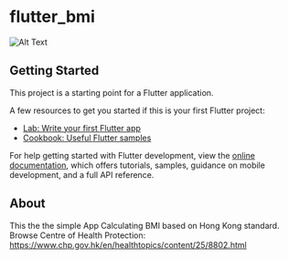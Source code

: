 # flutter_bmi

![Alt Text](https://i.ibb.co/p3qMyjR/flutter-BMI.gif)

## Getting Started

This project is a starting point for a Flutter application.

A few resources to get you started if this is your first Flutter project:

- [Lab: Write your first Flutter app](https://docs.flutter.dev/get-started/codelab)
- [Cookbook: Useful Flutter samples](https://docs.flutter.dev/cookbook)

For help getting started with Flutter development, view the
[online documentation](https://docs.flutter.dev/), which offers tutorials,
samples, guidance on mobile development, and a full API reference.

## About
This the the simple App Calculating BMI based on Hong Kong standard. Browse 
Centre of Health Protection: https://www.chp.gov.hk/en/healthtopics/content/25/8802.html
